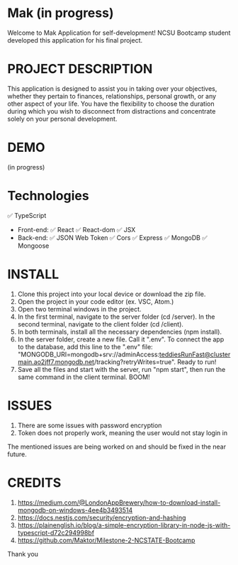 # Mak (in progress)
Welcome to Mak Application for self-development!
NCSU Bootcamp student developed this application for his final project.

# PROJECT DESCRIPTION
This application is designed to assist you in taking over your objectives, whether they pertain to finances, relationships, personal growth, or any other aspect of your life. 
You have the flexibility to choose the duration during which you wish to disconnect from distractions and concentrate solely on your personal development.

# DEMO
(in progress)

# Technologies
✅ TypeScript

- Front-end: ✅ React ✅ React-dom ✅ JSX
- Back-end: ✅ JSON Web Token ✅ Cors ✅ Express ✅ MongoDB ✅ Mongoose

# INSTALL
1. Clone this project into your local device or download the zip file.
2. Open the project in your code editor (ex. VSC, Atom.)
3. Open two terminal windows in the project.
4. In the first terminal, navigate to the server folder (cd /server). In the second terminal, navigate to the client folder (cd /client).
5. In both terminals, install all the necessary dependencies (npm install).
6. In the server folder, create a new file. Call it ".env". To connect the app to the database, add this line to the ".env" file: "MONGODB_URI=mongodb+srv://adminAccess:teddiesRunFast@clustermain.ao2jff7.mongodb.net/tracking?retryWrites=true".
Ready to run!
7. Save all the files and start with the server, run "npm start", then run the same command in the client terminal. BOOM!

# ISSUES
1. There are some issues with password encryption
2. Token does not properly work, meaning the user would not stay login in

The mentioned issues are being worked on and should be fixed in the near future.

# CREDITS
1. https://medium.com/@LondonAppBrewery/how-to-download-install-mongodb-on-windows-4ee4b3493514
2. https://docs.nestjs.com/security/encryption-and-hashing
3. https://plainenglish.io/blog/a-simple-encryption-library-in-node-js-with-typescript-d72c294998bf
4. https://github.com/Maktor/Milestone-2-NCSTATE-Bootcamp

Thank you
